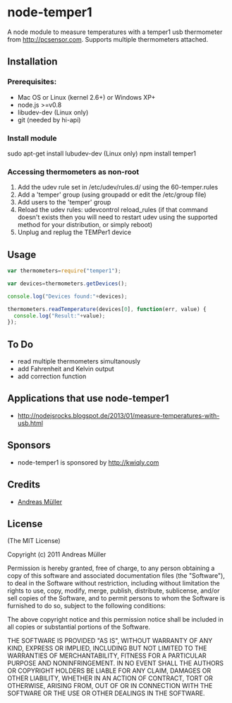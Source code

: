 # node-temper1

A node module to measure temperatures with a temper1 usb thermometer from http://pcsensor.com. Supports multiple thermometers attached.
## Installation
### Prerequisites:

* Mac OS  or Linux (kernel 2.6+) or Windows XP+
* node.js >=v0.8
* libudev-dev (Linux only)
* git (needed by hi-api)

### Install module
sudo apt-get install lubudev-dev (Linux only)
npm install temper1

### Accessing thermometers as non-root

1. Add the udev rule set in /etc/udev/rules.d/ using the 60-temper.rules 
2. Add a 'temper' group (using groupadd or edit the /etc/group file)
3. Add users to the 'temper' group
4. Reload the udev rules:
    udevcontrol reload_rules
    (if that command doesn't exists then you will need to restart
     udev using the supported method for your distribution, or
     simply reboot)
5. Unplug and replug the TEMPer1 device

## Usage

```js
var thermometers=require("temper1");

var devices=thermometers.getDevices();

console.log("Devices found:"+devices);

thermometers.readTemperature(devices[0], function(err, value) {
  console.log("Result:"+value);
});
```

## To Do
* read multiple thermometers simultanously
* add Fahrenheit and Kelvin output
* add correction function

## Applications that use node-temper1
* http://nodejsrocks.blogspot.de/2013/01/measure-temperatures-with-usb.html

## Sponsors
  - node-temper1 is sponsored by http://kwiqly.com

## Credits

  - [Andreas Müller](http://asmuelle.de)

## License

(The MIT License)

Copyright (c) 2011 Andreas Müller

Permission is hereby granted, free of charge, to any person obtaining a copy of
this software and associated documentation files (the "Software"), to deal in
the Software without restriction, including without limitation the rights to
use, copy, modify, merge, publish, distribute, sublicense, and/or sell copies of
the Software, and to permit persons to whom the Software is furnished to do so,
subject to the following conditions:

The above copyright notice and this permission notice shall be included in all
copies or substantial portions of the Software.

THE SOFTWARE IS PROVIDED "AS IS", WITHOUT WARRANTY OF ANY KIND, EXPRESS OR
IMPLIED, INCLUDING BUT NOT LIMITED TO THE WARRANTIES OF MERCHANTABILITY, FITNESS
FOR A PARTICULAR PURPOSE AND NONINFRINGEMENT. IN NO EVENT SHALL THE AUTHORS OR
COPYRIGHT HOLDERS BE LIABLE FOR ANY CLAIM, DAMAGES OR OTHER LIABILITY, WHETHER
IN AN ACTION OF CONTRACT, TORT OR OTHERWISE, ARISING FROM, OUT OF OR IN
CONNECTION WITH THE SOFTWARE OR THE USE OR OTHER DEALINGS IN THE SOFTWARE.
